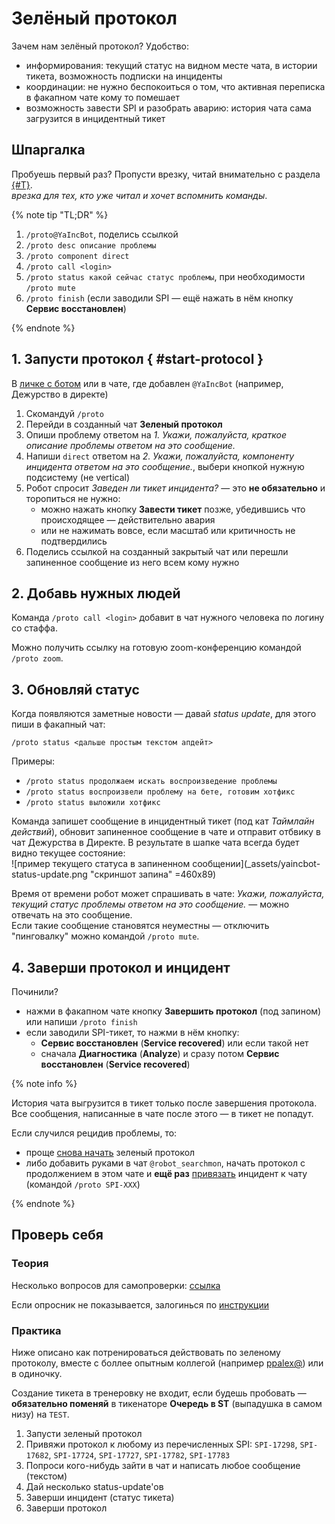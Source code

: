 # Зелёный протокол

Зачем нам зелёный протокол? Удобство:
- информирования: текущий статус на видном месте чата, в истории тикета, возможность подписки на инциденты
- координации: не нужно беспокоиться о том, что активная переписка в факапном чате кому то помешает
- возможность завести SPI и разобрать аварию: история чата сама загрузится в инцидентный тикет

## Шпаргалка
Пробуешь первый раз? Пропусти врезку, читай внимательно с раздела [{#T}](#start-protocol).  
_врезка для тех, кто уже читал и хочет вспомнить команды_.

{% note tip "TL;DR" %}

1. `/proto@YaIncBot`, поделись ссылкой
1. `/proto desc описание проблемы`
1. `/proto component direct`
1. `/proto call <login>`
1. `/proto status какой сейчас статус проблемы`, при необходимости `/proto mute` 
1. `/proto finish` (если заводили SPI — ещё нажать в нём кнопку **Сервис восстановлен**)

{% endnote %}

## 1. Запусти протокол { #start-protocol }
В [личке с ботом](https://t.me/YaIncBot) или в чате, где добавлен `@YaIncBot` (например, Дежурство в директе)
1. Скомандуй `/proto`
1. Перейди в созданный чат **Зеленый протокол**
1. Опиши проблему ответом на _1. Укажи, пожалуйста, краткое описание проблемы ответом на это сообщение._
1. Напиши `direct` ответом на _2. Укажи, пожалуйста, компоненту инцидента ответом на это сообщение._, выбери кнопкой нужную подсистему (не vertical)
1. Робот спросит _Заведен ли тикет инцидента?_ — это **не обязательно** и торопиться не нужно:
    - можно нажать кнопку **Завести тикет** позже, убедившись что происходящее — действительно авария
    - или не нажимать вовсе, если масштаб или критичность не подтвердились
1. Поделись ссылкой на созданный закрытый чат или перешли запиненное сообщение из него всем кому нужно

## 2. Добавь нужных людей
Команда `/proto call <login>` добавит в чат нужного человека по логину со стаффа.

Можно получить ссылку на готовую zoom-конференцию командой `/proto zoom`.

## 3. Обновляй статус
Когда появляются заметные новости — давай _status update_, для этого пиши в факапный чат:
```
/proto status <дальше простым текстом апдейт>
```
Примеры:
- `/proto status продолжаем искать воспроизведение проблемы`
- `/proto status воспроизвели проблему на бете, готовим хотфикс`
- `/proto status выложили хотфикс`

Команда запишет сообщение в инцидентный тикет (под кат _Таймлайн действий_), обновит запиненное сообщение в чате и отправит отбвику в чат Дежурства в Директе.
В результате в шапке чата всегда будет видно текущее состояние:  
![пример текущего статуса в запиненном сообщении](_assets/yaincbot-status-update.png "скриншот запина" =460x89)

Время от времени робот может спрашивать в чате: _Укажи, пожалуйста, текущий статус проблемы ответом на это сообщение._ — можно отвечать на это сообщение.  
Если такие сообщение становятся неуместны — отключить "пинговалку" можно командой `/proto mute`.

## 4. Заверши протокол и инцидент
Починили?
- нажми в факапном чате кнопку **Завершить протокол** (под запином) или напиши `/proto finish`
- если заводили SPI-тикет, то нажми в нём кнопку:
   - **Сервис восстановлен** (**Service recovered**) или если такой нет
   - сначала **Диагностика** (**Analyze**) и сразу потом **Сервис восстановлен** (**Service recovered**)

{% note info %}

История чата выгрузится в тикет только после завершения протокола.  
Все сообщения, написанные в чате после этого — в тикет не попадут.

Если случился рецидив проблемы, то:
- проще [снова начать](#start-protocol) зеленый протокол
- либо добавить руками в чат `@robot_searchmon`,
   начать протокол с продолжением в этом чате
   и **ещё раз** [привязать](#link-spi) инцидент к чату (командой `/proto SPI-XXX`)

{% endnote %}

## Проверь себя

### Теория

Несколько вопросов для самопроверки:
[ссылка](https://forms.office.com/Pages/ResponsePage.aspx?id=91gB6oFweEaw7X55tD91WioDI29cj_FKvM5f4YSFsflUN1kyRjVZWTBGOVVXNzRUTlJTWFlEWVpZVi4u)

Если опросник не показывается, залогинься по [инструкции](../guide/basics/howto-office-com-login.md)

### Практика

Ниже описано как потренироваться действовать по зеленому протоколу,
вместе с боллее опытным коллегой (например [ppalex@](https://staff.yandex-team.ru/ppalex)) или в одиночку.

Создание тикета в тренеровку не входит, если будешь пробовать — **обязательно поменяй** в тикенаторе **Очередь в ST** (выпадушка в самом низу) на `TEST`.

1. Запусти зеленый протокол
1. Привяжи протокол к любому из перечисленных SPI: `SPI-17298`, `SPI-17682`, `SPI-17724`, `SPI-17727`, `SPI-17782`, `SPI-17783`
1. Попроси кого-нибудь зайти в чат и написать любое сообщение (текстом)
1. Дай несколько status-update'ов
1. Заверши инцидент (статус тикета)
1. Заверши протокол

